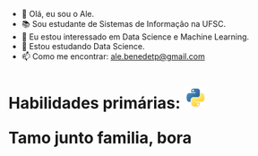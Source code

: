 - 👋 Olá, eu sou o Ale.
- 📚 Sou estudante de Sistemas de Informação na UFSC.
- 👀 Eu estou interessado em Data Science e Machine Learning.
- 🌱 Estou estudando Data Science.
- 📫 Como me encontrar: ale.benedetp@gmail.com

<head>
  <h1> Habilidades primárias:
  <a target="_blank" rel="noopener noreferrer" href="https://github.com/devicons/devicon/blob/master/icons/python/python-original.svg"><img src="https://github.com/devicons/devicon/raw/master/icons/python/python-original.svg" alt="python" width="40" height="40" style="max-width: 100%;"></a> 
</head>
  

Tamo junto familia, bora 
